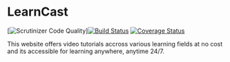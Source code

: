# LearnCast

[![Scrutinizer Code Quality](https://scrutinizer-ci.com/g/andela-tolotin/Learncast/badges/quality-score.png?b=develop)][![Build Status](https://travis-ci.org/andela-tolotin/Learncast.svg?branch=develop)](https://travis-ci.org/andela-tolotin/Learncast) [![Coverage Status](https://coveralls.io/repos/github/andela-tolotin/Learncast/badge.svg?branch=develop)](https://coveralls.io/github/andela-tolotin/Learncast?branch=develop)

This website offers video tutorials accross various learning fields at no cost and its accessible for learning anywhere, anytime 24/7.